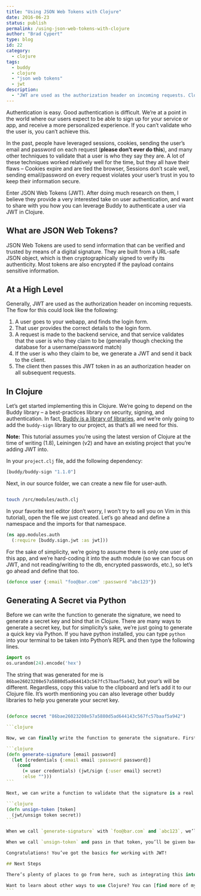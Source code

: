 ```yaml
---
title: "Using JSON Web Tokens with Clojure"
date: 2016-06-23
status: publish
permalink: /using-json-web-tokens-with-clojure
author: "Brad Cypert"
type: blog
id: 22
category:
  - clojure
tags:
  - buddy
  - clojure
  - "json web tokens"
  - jwt
description:
  - "JWT are used as the authorization header on incoming requests. Clojure has a wonderful JWT library named Buddy that makes working with JSON Web tokens easy."
---
```


Authentication is easy. Good authentication is difficult. We’re at a point in the world where our users expect to be able to sign up for your service or app, and receive a more personalized experience. If you can’t validate who the user is, you can’t achieve this.

In the past, people have leveraged sessions, cookies, sending the user’s email and password on each request (**please don’t ever do this**), and many other techniques to validate that a user is who they say they are. A lot of these techniques worked relatively well for the time, but they all have their flaws – Cookies expire and are tied the browser, Sessions don’t scale well, sending email/password on every request violates your user’s trust in you to keep their information secure.

Enter JSON Web Tokens (JWT). After doing much research on them, I believe they provide a very interested take on user authentication, and want to share with you how you can leverage Buddy to authenticate a user via JWT in Clojure.

## What are JSON Web Tokens?

JSON Web Tokens are used to send information that can be verified and trusted by means of a digital signature. They are built from a URL-safe JSON object, which is then cryptographically signed to verify its authenticity. Most tokens are also encrypted if the payload contains sensitive information.

## At a High Level

Generally, JWT are used as the authorization header on incoming requests. The flow for this could look like the following:

1. A user goes to your webapp, and finds the login form.
2. That user provides the correct details to the login form.
3. A request is made to the backend service, and that service validates that the user is who they claim to be (generally though checking the database for a username/password match)
4. If the user is who they claim to be, we generate a JWT and send it back to the client.
5. The client then passes this JWT token in as an authorization header on all subsequent requests.

## In Clojure

Let’s get started implementing this in Clojure. We’re going to depend on the Buddy library – a best-practices library on security, signing, and authentication. In fact, [Buddy is a library of libraries](https://github.com/funcool/buddy), and we’re only going to add the `buddy-sign` library to our project, as that’s all we need for this.

**Note:** This tutorial assumes you’re using the latest version of Clojure at the time of writing (1.8), Leiningen (v2) and have an existing project that you’re adding JWT into.

In your `project.clj` file, add the following dependency:

```clojure
[buddy/buddy-sign "1.1.0"]
```

Next, in our source folder, we can create a new file for user-auth.

```bash

touch /src/modules/auth.clj

```

In your favorite text editor (don’t worry, I won’t try to sell you on Vim in this tutorial), open the file we just created. Let’s go ahead and define a namespace and the imports for that namespace.

```clojure
(ns app.modules.auth
  (:require [buddy.sign.jwt :as jwt]))
```

For the sake of simplicity, we’re going to assume there is only one user of this app, and we’re hard-coding it into the auth module (so we can focus on JWT, and not reading/writing to the db, encrypted passwords, etc.), so let’s go ahead and define that too.

```clojure
(defonce user {:email "foo@bar.com" :password "abc123"})
```

## Generating A Secret via Python

Before we can write the function to generate the signature, we need to generate a secret key and bind that in Clojure. There are many ways to generate a secret key, but for simplicity’s sake, we’re just going to generate a quick key via Python. If you have python installed, you can type `python` into your terminal to be taken into Python’s REPL and then type the following lines.

```python
import os
os.urandom(24).encode('hex')
```

The string that was generated for me is `86bae26023208e57a5880d5ad644143c567fc57baaf5a942`, but your’s will be different. Regardless, copy this value to the clipboard and let’s add it to our Clojure file. It’s worth mentioning you can also leverage other buddy libraries to help you generate your secret key.

````clojure

(defonce secret "86bae26023208e57a5880d5ad644143c567fc57baaf5a942")

```clojure

Now, we can finally write the function to generate the signature. First, we we want to only generate a signature if the user credentials match the ones that we provided above. If it doesn’t match, we’ll just return an empty string.

```clojure
(defn generate-signature [email password]
  (let [credentials {:email email :password password}]
    (cond
      (= user credentials) (jwt/sign {:user email} secret)
      :else "")))
```

Next, we can write a function to validate that the signature is a real signature.

```clojure
(defn unsign-token [token]
  (jwt/unsign token secret))
```

When we call `generate-signature` with `foo@bar.com` and `abc123`, we’ll get a token back that looks something like this – `eyJhbGciOiJIUzI1NiIsInR5cCI6IkpXVCJ9.eyJ1c2VyIjoyfQ.lj6O4Na78SkhZbBSKZktT0Mufqg_L5ZmRe6aRa1bG5U`.

When we call `unsign-token` and pass in that token, you’ll be given back a map like so `{:user "foo@bar.com"}`.

Congratulations! You’ve got the basics for working with JWT!

## Next Steps

There’s plenty of places to go from here, such as integrating this into a web service, or encrypting the token as well (you **really should** do this). Additionally, consider what other information you can load into your json web token – expiration time, for example.

Want to learn about other ways to use Clojure? You can [find more of my posts on the language here](/tags/clojure/)!
```
````
